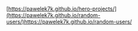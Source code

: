 [https://pawelek7k.github.io/hero-projects/](https://pawelek7k.github.io/random-users/)https://pawelek7k.github.io/random-users/
